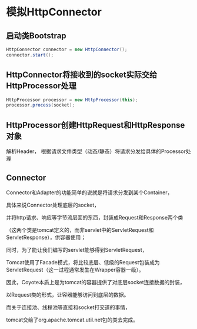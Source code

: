 # 模拟HttpConnector

## 启动类Bootstrap
```java
HttpConnector connector = new HttpConnector();
connector.start();
```	
## HttpConnector将接收到的socket实际交给HttpProcessor处理
```java
HttpProcessor processor = new HttpProcessor(this);
processor.process(socket);
```	
## HttpProcessor创建HttpRequest和HttpResponse对象

解析Header，
根据请求文件类型（动态/静态）将请求分发给具体的Processor处理

## Connector
Connector和Adapter的功能简单的说就是将请求分发到某个Container，

具体来说Connector处理底层的socket，

并将http请求、响应等字节流层面的东西，封装成Request和Response两个类

（这两个类是tomcat定义的，而非servlet中的ServletRequest和ServletResponse），供容器使用；

同时，为了能让我们编写的servlet能够得到ServletRequest，

Tomcat使用了Facade模式，将比较底层、低级的Request包装成为ServletRequest（这一过程通常发生在Wrapper容器一级）。

因此，Coyote本质上是为tomcat的容器提供了对底层socket连接数据的封装，

以Request类的形式，让容器能够访问到底层的数据。

而关于连接池、线程池等直接和socket打交道的事情，

tomcat交给了org.apache.tomcat.util.net包的类去完成。
